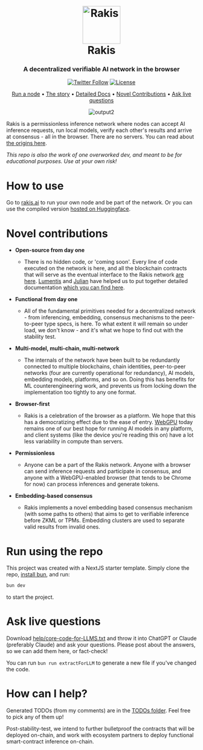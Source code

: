 <h1 align="center">
  <br>
  <a href="https://github.com/hrishioa/wishful-search"><img src="https://github.com/hrishioa/rakis/assets/973967/5abc4815-fe73-49d6-ba71-42a311b97249" alt="Rakis" width="100"></a>
  <br>
  Rakis
  <br>
</h1>

<h3 align="center">A decentralized verifiable AI network in the browser</h3>

<div align="center">

  [![Twitter Follow](https://img.shields.io/twitter/follow/hrishi?style=social)](https://twitter.com/hrishioa)  [![License](https://img.shields.io/badge/license-CC--BY--NC--SA--4.0-blue.svg)]([https://opensource.org/licenses/Apache-2.0](https://creativecommons.org/licenses/by-nc/4.0/deed.en))

</div>

<p align="center">
  <a href="https://rakis.ai" target="_blank">Run a node</a> •
  <a href="https://olickel.com/introducing-rakis">The story</a> •
  <a href="https://rakis-docs.vercel.app" target="_blank">Detailed Docs</a> •
  <a href="#novel-contributions">Novel Contributions</a> •
  <a href="#ask-live-questions">Ask live questions</a>
</p>

<div align="center">

![output2](https://github.com/hrishioa/rakis/assets/973967/87e7deb6-d4f3-4805-8671-d20753b183e4)

</div>

Rakis is a permissionless inference network where nodes can accept AI inference requests, run local models, verify each other's results and arrive at consensus - all in the browser. There are no servers. You can read about [the origins here](https://olickel.com/introducing-rakis).

*This repo is also the work of one overworked dev, and meant to be for educational purposes. Use at your own risk!*

# How to use

Go to [rakis.ai](https://rakis.ai) to run your own node and be part of the network. Or you can use the compiled version [hosted on Huggingface](https://huggingface.co/spaces/hrishioa/rakis).

# Novel contributions

* **Open-source from day one**
  - There is no hidden code, or 'coming soon'. Every line of code executed on the network is here, and all the blockchain contracts that will serve as the eventual interface to the Rakis network [are here](https://github.com/hrishioa/rakis/tree/master/chain-contracts/evm). [Lumentis](https://github.com/hrishioa/lumentis) and [Julian](https://twitter.com/Degen_Julian) have helped us to put together detailed documentation [which you can find here](https://rakis-docs.vercel.app).

* **Functional from day one**
  -  All of the fundamental primitives needed for a decentralized network - from inferencing, embedding, consensus mechanisms to the peer-to-peer type specs, is here. To what extent it will remain so under load, we don't know - and it's what we hope to find out with the stability test.

* **Multi-model, multi-chain, multi-network**
  - The internals of the network have been built to be redundantly connected to multiple blockchains, chain identities, peer-to-peer networks (four are currently operational for redundancy), AI models, embedding models, platforms, and so on. Doing this has benefits for ML counterengineering work, and prevents us from locking down the implementation too tightly to any one format.

* **Browser-first**
  - Rakis is a celebration of the browser as a platform. We hope that this has a democratizing effect due to the ease of entry. [WebGPU](https://www.w3.org/TR/webgpu/) today remains one of our best hope for running AI models in any platform, and client systems (like the device you're reading this on) have a lot less variability in compute than servers.
 
* **Permissionless**
  - Anyone can be a part of the Rakis network. Anyone with a browser can send inference requests and participate in consensus, and anyone with a WebGPU-enabled browser (that tends to be Chrome for now) can process inferences and generate tokens.
 
* **Embedding-based consensus**
  - Rakis implements a novel embedding based consensus mechanism (with some paths to others) that aims to get to verifiable inference before ZKML or TPMs. Embedding clusters are used to separate valid results from invalid ones.

# Run using the repo

This project was created with a NextJS starter template. Simply clone the repo, [install bun](https://bun.sh/docs/installation), and run:

```bash
bun dev
```

to start the project.

# Ask live questions

Download [help/core-code-for-LLMS.txt](https://github.com/hrishioa/rakis/blob/master/help/core-code-for-LLMs.txt) and throw it into ChatGPT or Claude (preferably Claude) and ask your questions. Please post about the answers, so we can add them here, or fact-check!

You can run `bun run extractForLLM` to generate a new file if you've changed the code.

# How can I help?

Generated TODOs (from my comments) are in the [TODOs folder](https://github.com/hrishioa/rakis/tree/master/todos). Feel free to pick any of them up!

Post-stability-test, we intend to further bulletproof the contracts that will be deployed on-chain, and work with ecosystem partners to deploy functional smart-contract inference on-chain.
